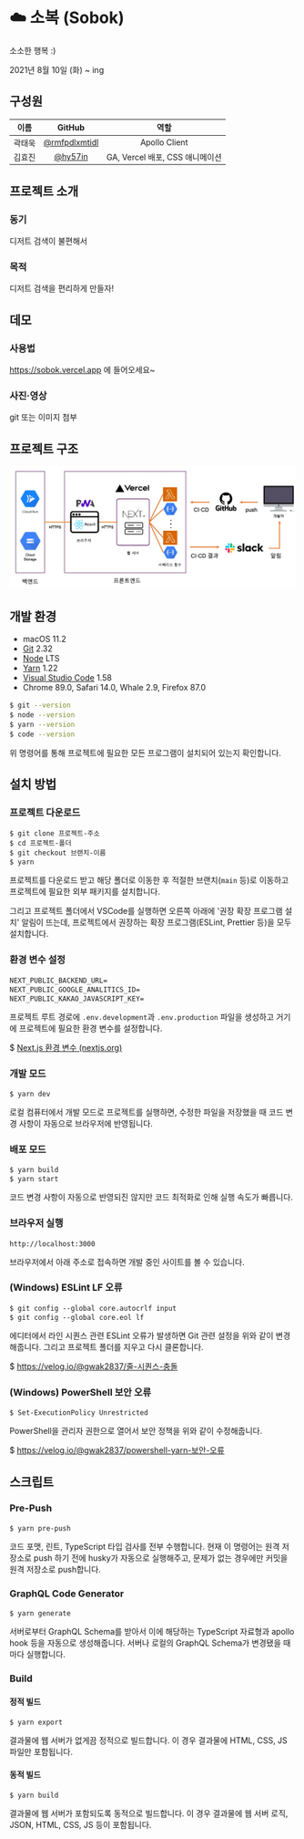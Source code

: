 # ☁️ 소복 (Sobok)

소소한 행복 :)

2021년 8월 10일 (화) ~ ing

## 구성원

|  이름  |                      GitHub                      |              역할               |
| :----: | :----------------------------------------------: | :-----------------------------: |
| 곽태욱 | [@rmfpdlxmtidl](https://github.com/rmfpdlxmtidl) |          Apollo Client          |
| 김효진 |       [@hy57in](https://github.com/hy57in)       | GA, Vercel 배포, CSS 애니메이션 |

## 프로젝트 소개

### 동기

디저트 검색이 불편해서

### 목적

디저트 검색을 편리하게 만들자!

## 데모

### 사용법

https://sobok.vercel.app 에 들어오세요~

### 사진·영상

git 또는 이미지 첨부

## 프로젝트 구조

![images/architecture.webp](images/architecture.webp)

## 개발 환경

- macOS 11.2
- [Git](https://git-scm.com/downloads) 2.32
- [Node](https://nodejs.org/ko/download/) LTS
- [Yarn](https://yarnpkg.com/getting-started/install#about-global-installs) 1.22
- [Visual Studio Code](https://code.visualstudio.com/Download) 1.58
- Chrome 89.0, Safari 14.0, Whale 2.9, Firefox 87.0

```bash
$ git --version
$ node --version
$ yarn --version
$ code --version
```

위 명령어를 통해 프로젝트에 필요한 모든 프로그램이 설치되어 있는지 확인합니다.

## 설치 방법

### 프로젝트 다운로드

```shell
$ git clone 프로젝트-주소
$ cd 프로젝트-폴더
$ git checkout 브랜치-이름
$ yarn
```

프로젝트를 다운로드 받고 해당 폴더로 이동한 후 적절한 브랜치(`main` 등)로 이동하고 프로젝트에 필요한 외부 패키지를 설치합니다.

그리고 프로젝트 폴더에서 VSCode를 실행하면 오른쪽 아래에 '권장 확장 프로그램 설치' 알림이 뜨는데, 프로젝트에서 권장하는 확장 프로그램(ESLint, Prettier 등)을 모두 설치합니다.

### 환경 변수 설정

```
NEXT_PUBLIC_BACKEND_URL=
NEXT_PUBLIC_GOOGLE_ANALITICS_ID=
NEXT_PUBLIC_KAKAO_JAVASCRIPT_KEY=
```

프로젝트 루트 경로에 `.env.development`과 `.env.production` 파일을 생성하고 거기에 프로젝트에 필요한 환경 변수를 설정합니다.

$ [Next.js 환경 변수 (nextjs.org)](https://nextjs.org/docs/basic-features/environment-variables)

### 개발 모드

```shell
$ yarn dev
```

로컬 컴퓨터에서 개발 모드로 프로젝트를 실행하면, 수정한 파일을 저장했을 때 코드 변경 사항이 자동으로 브라우저에 반영됩니다.

### 배포 모드

```shell
$ yarn build
$ yarn start
```

코드 변경 사항이 자동으로 반영되진 않지만 코드 최적화로 인해 실행 속도가 빠릅니다.

### 브라우저 실행

```
http://localhost:3000
```

브라우저에서 아래 주소로 접속하면 개발 중인 사이트를 볼 수 있습니다.

### (Windows) ESLint LF 오류

```shell
$ git config --global core.autocrlf input
$ git config --global core.eol lf
```

에디터에서 라인 시퀀스 관련 ESLint 오류가 발생하면 Git 관련 설정을 위와 같이 변경해줍니다. 그리고 프로젝트 폴더를 지우고 다시 클론합니다.

$ https://velog.io/@gwak2837/줄-시퀀스-충돌

### (Windows) PowerShell 보안 오류

```shell
$ Set-ExecutionPolicy Unrestricted
```

PowerShell을 관리자 권한으로 열어서 보안 정책을 위와 같이 수정해줍니다.

$ https://velog.io/@gwak2837/powershell-yarn-보안-오류

## 스크립트

### Pre-Push

```shell
$ yarn pre-push
```

코드 포맷, 린트, TypeScript 타입 검사를 전부 수행합니다. 현재 이 명령어는 원격 저장소로 push 하기 전에 husky가 자동으로 실행해주고, 문제가 없는 경우에만 커밋을 원격 저장소로 push합니다.

### GraphQL Code Generator

```shell
$ yarn generate
```

서버로부터 GraphQL Schema를 받아서 이에 해당하는 TypeScript 자료형과 apollo hook 등을 자동으로 생성해줍니다. 서버나 로컬의 GraphQL Schema가 변경됐을 때마다 실행합니다.

### Build

#### 정적 빌드

```shell
$ yarn export
```

결과물에 웹 서버가 없게끔 정적으로 빌드합니다. 이 경우 결과물에 HTML, CSS, JS 파일만 포함됩니다.

#### 동적 빌드

```shell
$ yarn build
```

결과물에 웹 서버가 포함되도록 동적으로 빌드합니다. 이 경우 결과물에 웹 서버 로직, JSON, HTML, CSS, JS 등이 포함됩니다.
